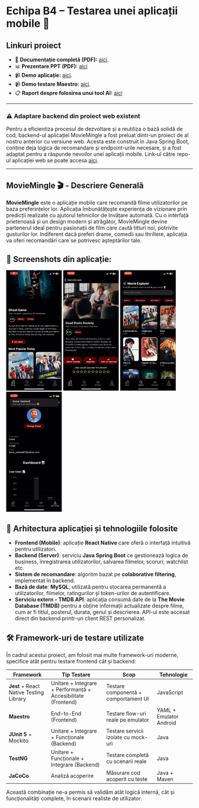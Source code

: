 # Echipa B4 – Testarea unei aplicații mobile 📱

## Linkuri proiect
- 📌 **Documentație completă (PDF):**  [aici](Documentatie_TSS_Testarea_unei_aplicații_mobile.pdf).
- 📊 **Prezentare PPT (PDF):** [aici](Prezentare_TSS_Testarea_unei_aplicatii_mobile.pdf)  
- 📹 **Demo aplicație:** [aici](https://youtu.be/RyaEcpjbC_Q).
- 📹 **Demo testare Maestro:** [aici](https://youtube.com/shorts/_i81mKKKZoQ).
- :clipboard: **Raport despre folosirea unui tool AI:** [aici](raportAI.md)

---

### :warning: Adaptare backend din proiect web existent
Pentru a eficientiza procesul de dezvoltare și a reutiliza o bază solidă de cod, backend-ul aplicației MovieMingle a fost preluat dintr-un proiect de al nostru anterior cu versiune web. Acesta este construit în Java Spring Boot, conține deja logica de recomandare și endpoint-urile necesare, și a fost adaptat pentru a răspunde nevoilor unei aplicații mobile. Link-ul către repo-ul aplicației web se poate accesa [aici](https://github.com/unibuc-cs/software-engineering-product-4errors).

---

## MovieMingle 🎬 - Descriere Generală
  
**MovieMingle** este o aplicație mobile care recomandă filme utilizatorilor pe baza preferințelor lor. Aplicația îmbunătățește experiența de vizionare prin predicții realizate cu ajutorul tehnicilor de învățare automată. Cu o interfață prietenoasă și un design modern și atrăgător, MovieMingle devine partenerul ideal pentru pasionații de film care caută titluri noi, potrivite gusturilor lor. Indiferent dacă preferi drame, comedii sau thrillere, aplicația va oferi recomandări care se potrivesc așteptărilor tale.

## 📸 Screenshots din aplicație:

<img src="screenshots/2.jpg" width="150" />        <img src="screenshots/1.jpg" width="150" />   <img src="screenshots/3.jpg" width="150" />   <img src="screenshots/4.jpg" width="150" />

## 🧱 Arhitectura aplicației și tehnologiile folosite
- **Frontend (Mobile)**: aplicație **React Native** care oferă o interfață intuitivă pentru utilizatori.
- **Backend (Server)**: serviciu **Java Spring Boot** ce gestionează logica de business, înregistrarea utilizatorilor, salvarea filmelor, scoruri, watchlist etc.
- **Sistem de recomandare**: algoritm bazat pe **colaborative filtering**, implementat în backend.
- **Bază de date**: **MySQL**, utilizată pentru stocarea permanentă a utilizatorilor, filmelor, ratingurilor și token-urilor de autentificare.
- **Serviciu extern - TMDB API**: aplicația consumă date de la **The Movie Database (TMDB)** pentru a obține informații actualizate despre filme, cum ar fi titlul, posterul, durata, genul și descrierea. API-ul este accesat direct din backend printr-un client REST personalizat.
  

## 🛠️ Framework-uri de testare utilizate

În cadrul acestui proiect, am folosit mai multe framework-uri moderne, specifice atât pentru testare frontend cât și backend:

| Framework | Tip Testare | Scop | Tehnologie |
|----------|-------------|------|-------------|
| **Jest** + React Native Testing Library | Unitare + Integrare + Performanță + Accesibilitate (Frontend) | Testare componentă + comportament UI | JavaScript |
| **Maestro** | End-to-End (Frontend) | Testare flow-uri reale pe emulator | YAML + Emulator Android |
| **JUnit 5** + Mockito | Unitare + Integrare + Funcționale (Backend) | Testare servicii izolate cu mock-uri | Java |
| **TestNG** | Unitare + Funcționale + Integrare (Backend) | Testare completă cu scenarii reale | Java |
| **JaCoCo** | Analiză acoperire | Măsurare cod acoperit cu teste | Java + Maven |

Această combinație ne-a permis să validăm atât logică internă, cât și funcționalități complete, în scenarii realiste de utilizator.


